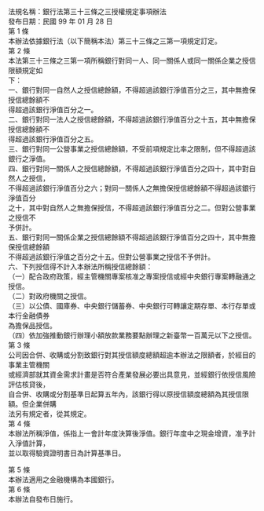 法規名稱：銀行法第三十三條之三授權規定事項辦法  
發布日期：民國 99 年 01 月 28 日  
第 1 條  
本辦法依據銀行法（以下簡稱本法）第三十三條之三第一項規定訂定。  
第 2 條  
本法第三十三條之三第一項所稱銀行對同一人、同一關係人或同一關係企業之授信限額規定如  
下：  
一、銀行對同一自然人之授信總餘額，不得超過該銀行淨值百分之三，其中無擔保授信總餘額不  
得超過該銀行淨值百分之一。  
二、銀行對同一法人之授信總餘額，不得超過該銀行淨值百分之十五，其中無擔保授信總餘額不  
得超過該銀行淨值百分之五。  
三、銀行對同一公營事業之授信總餘額，不受前項規定比率之限制，但不得超過該銀行之淨值。  
四、銀行對同一關係人之授信總餘額，不得超過該銀行淨值百分之四十，其中對自然人之授信，  
不得超過該銀行淨值百分之六；對同一關係人之無擔保授信總餘額不得超過該銀行淨值百分  
之十，其中對自然人之無擔保授信，不得超過該銀行淨值百分之二。但對公營事業之授信不  
予併計。  
五、銀行對同一關係企業之授信總餘額不得超過該銀行淨值百分之四十，其中無擔保授信總餘額  
不得超過該銀行淨值之百分之十五。但對公營事業之授信不予併計。  
六、下列授信得不計入本辦法所稱授信總餘額：  
（一）配合政府政策，經主管機關專案核准之專案授信或經中央銀行專案轉融通之授信。  
（二）對政府機關之授信。  
（三）以公債、國庫券、中央銀行儲蓄券、中央銀行可轉讓定期存單、本行存單或本行金融債券  
為擔保品授信。  
（四）依加強推動銀行辦理小額放款業務要點辦理之新臺幣一百萬元以下之授信。  
第 3 條  
公司因合併、收購或分割致銀行對其授信額度總額超逾本辦法之限額者，於經目的事業主管機關  
或經濟部就其資金需求計畫是否符合產業發展必要出具意見，並經銀行依授信風險評估核貸後，  
自合併、收購或分割基準日起算五年內，該銀行得以原授信額度總額為其授信限額。但企業併購  
法另有規定者，從其規定。  
第 4 條  
本辦法所稱淨值，係指上一會計年度決算後淨值。銀行年度中之現金增資，准予計入淨值計算，  
並以取得驗資證明書日為計算基準日。  


第 5 條  
本辦法適用之金融機構為本國銀行。  
第 6 條  
本辦法自發布日施行。  


